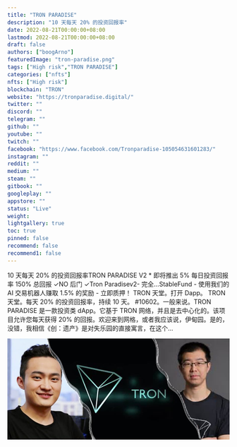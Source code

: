 ```yaml
---
title: "TRON PARADISE"
description: "10 天每天 20% 的投资回报率"
date: 2022-08-21T00:00:00+08:00
lastmod: 2022-08-21T00:00:00+08:00
draft: false
authors: ["boogArno"]
featuredImage: "tron-paradise.png"
tags: ["High risk","TRON PARADISE"]
categories: ["nfts"]
nfts: ["High risk"]
blockchain: "TRON"
website: "https://tronparadise.digital/"
twitter: ""
discord: ""
telegram: ""
github: ""
youtube: ""
twitch: ""
facebook: "https://www.facebook.com/Tronparadise-105054631601283/"
instagram: ""
reddit: ""
medium: ""
steam: ""
gitbook: ""
googleplay: ""
appstore: ""
status: "Live"
weight: 
lightgallery: true
toc: true
pinned: false
recommend: false
recommend1: false
---
```

10 天每天 20% 的投资回报率TRON PARADISE V2 * 即将推出 5% 每日投资回报率 150% 总回报 ✓NO 后门 ✓Tron Paradisev2- 完全...StableFund - 使用我们的 AI 交易机器人赚取 1.5% 的奖励 - 立即质押！ TRON 天堂。打开 Dapp。 TRON 天堂。每天 20% 的投资回报率，持续 10 天。 #10602。一般来说。TRON PARADISE 是一款投资类 dApp。它基于 TRON 网络，并且是去中心化的。该项目允许您每天获得 20% 的回报。欢迎来到网格，或者我应该说，伊甸园。是的，没错，我相信《创：遗产》是对失乐园的直接寓言，在这个...

![Chen-and-Tron_Sun-1](Chen-and-Tron_Sun-1.jpg)